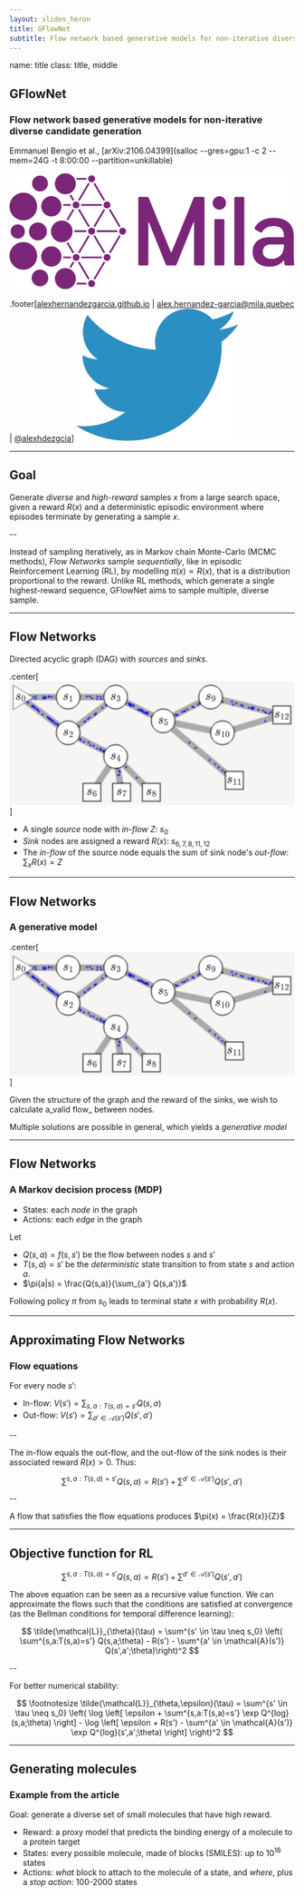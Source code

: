 ```yaml
---
layout: slides_heron
title: GFlowNet
subtitle: Flow network based generative models for non-iterative diverse candidate generation
---
```


name: title
class: title, middle

## GFlowNet
### Flow network based generative models for non-iterative diverse candidate generation

Emmanuel Bengio et al., [arXiv:2106.04399](salloc --gres=gpu:1 -c 2 --mem=24G -t 8:00:00 --partition=unkillable)

[![:scale 25%](../assets/images/slides/logos/mila-purple.png)](https://mila.quebec/)

.footer[[alexhernandezgarcia.github.io](https://alexhernandezgarcia.github.io/) | [alex.hernandez-garcia@mila.quebec](mailto:alex.hernandez-garcia@mila.quebec) | [@alexhdezgcia](https://twitter.com/alexhdezgcia)] [![:scale 1em](../assets/images/slides/misc/twitter.png)](https://twitter.com/alexhdezgcia)

---

## Goal

Generate _diverse_ and _high-reward_ samples $x$ from a large search space, given a reward $R(x)$ and a deterministic episodic environment where episodes terminate by generating a sample $x$.

--

Instead of sampling iteratively, as in Markov chain Monte-Carlo (MCMC methods), *Flow Networks* sample _sequentially_, like in episodic Reinforcement Learning (RL), by modelling $\pi(x) \propto R(x)$, that is a distribution proportional to the reward. Unlike RL methods, which generate a single highest-reward sequence, GFlowNet aims to sample multiple, diverse sample.

---

## Flow Networks

Directed acyclic graph (DAG) with *sources* and *sinks*.

.center[![:scale 60%](../assets/images/slides/gflownet/flownet.png)]

* A single *source* node with _in-flow_ $Z$: $s_0$ 
* *Sink* nodes are assigned a reward $R(x)$: $s_{6,7,8,11,12}$
* The _in-flow_ of the source node equals the sum of sink node's _out-flow_: $\sum_x R(x) = Z$

---

## Flow Networks
### A generative model

.center[![:scale 60%](../assets/images/slides/gflownet/flownet.png)]

Given the structure of the graph and the reward of the sinks, we wish to calculate a_valid flow_ between nodes.

Multiple solutions are possible in general, which yields a _generative model_

---

## Flow Networks
### A Markov decision process (MDP)

* States: each *node* in the graph
* Actions: each *edge* in the graph

Let
* $Q(s, a) = f(s, s')$ be the flow between nodes $s$ and $s'$
* $T(s, a) = s'$ be the _deterministic_ state transition to from state $s$ and action $a$.
* $\pi(a|s) = \frac{Q(s,a)}{\sum_{a'} Q(s,a')}$

Following policy $\pi$ from $s_0$ leads to terminal state $x$ with probability $R(x)$.

---

## Approximating Flow Networks
### Flow equations

For every node $s'$:

* In-flow: $V(s') = \sum_{s,a:T(s,a)=s'} Q(s,a)$
* Out-flow: $V(s') = \sum_{a' \in \mathcal{A}(s')} Q(s',a')$

--

The in-flow equals the out-flow, and the out-flow of the sink nodes is their associated reward $R(x) > 0$. Thus:

$$
\sum^{s,a:T(s,a)=s'} Q(s,a) = R(s')+ \sum^{a' \in \mathcal{A}(s')} Q(s', a')
$$

--

A flow that satisfies the flow equations produces $\pi(x) = \frac{R(x)}{Z}$

---

## Objective function for RL

$$
\sum^{s,a:T(s,a)=s'} Q(s,a) = R(s')+ \sum^{a' \in \mathcal{A}(s')} Q(s', a')
$$

The above equation can be seen as a recursive value function. We can approximate the flows such that the conditions are satisfied at convergence (as the Bellman conditions for temporal difference learning):

$$
\tilde{\mathcal{L}}_{\theta}(\tau) = \sum^{s' \in \tau \neq s_0} \left( \sum^{s,a:T(s,a)=s'} Q(s,a;\theta) - R(s') - \sum^{a' \in \mathcal{A}(s')} Q(s',a';\theta)\right)^2
$$

--

For better numerical stability:

$$
\footnotesize \tilde{\mathcal{L}}_{\theta,\epsilon}(\tau) = \sum^{s' \in \tau \neq s_0} \left( \log \left[ \epsilon + \sum^{s,a:T(s,a)=s'} \exp Q^{log}(s,a;\theta) \right] - \log \left[ \epsilon + R(s') - \sum^{a' \in \mathcal{A}(s')} \exp Q^{log}(s',a';\theta) \right] \right)^2
$$

---

## Generating molecules
### Example from the article

Goal: generate a diverse set of small molecules that have high reward. 

* Reward: a proxy model that predicts the binding energy of a molecule to a protein target
* States: every possible molecule, made of blocks (SMILES): up to $10^{16}$ states
* Actions: _what_ block to attach to the molecule of a state, and _where_, plus a _stop action_: 100-2000 states
